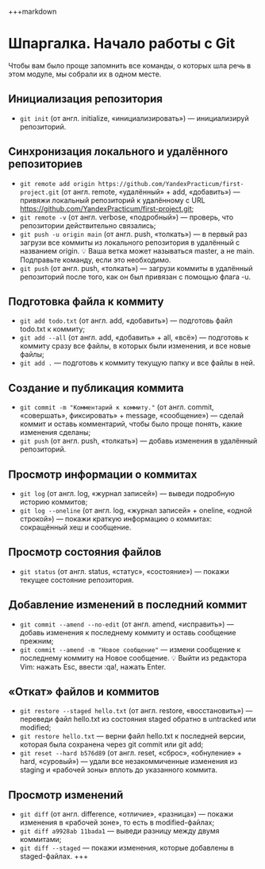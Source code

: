 +++markdown
# Шпаргалка. Начало работы с Git

Чтобы вам было проще запомнить все команды, о которых шла речь в этом модуле, мы собрали их в одном месте.

## Инициализация репозитория
- `git init` (от англ. initialize, «инициализировать») — инициализируй репозиторий.

## Синхронизация локального и удалённого репозиториев
- `git remote add origin https://github.com/YandexPracticum/first-project.git` (от англ. remote, «удалённый» + add, «добавить») — привяжи локальный репозиторий к удалённому с URL https://github.com/YandexPracticum/first-project.git;
- `git remote -v` (от англ. verbose, «подробный») — проверь, что репозитории действительно связались;
- `git push -u origin main` (от англ. push, «толкать») — в первый раз загрузи все коммиты из локального репозитория в удалённый с названием origin.
  💡 Ваша ветка может называться master, а не main. Подправьте команду, если это необходимо.
- `git push` (от англ. push, «толкать») — загрузи коммиты в удалённый репозиторий после того, как он был привязан с помощью флага -u.

## Подготовка файла к коммиту
- `git add todo.txt` (от англ. add, «добавить») — подготовь файл todo.txt к коммиту;
- `git add --all` (от англ. add, «добавить» + all, «всё») — подготовь к коммиту сразу все файлы, в которых были изменения, и все новые файлы;
- `git add .` — подготовь к коммиту текущую папку и все файлы в ней.

## Создание и публикация коммита
- `git commit -m "Комментарий к коммиту."` (от англ. commit, «совершать», фиксировать» + message, «сообщение») — сделай коммит и оставь комментарий, чтобы было проще понять, какие изменения сделаны;
- `git push` (от англ. push, «толкать») — добавь изменения в удалённый репозиторий.

## Просмотр информации о коммитах
- `git log` (от англ. log, «журнал записей») — выведи подробную историю коммитов;
- `git log --oneline` (от англ. log, «журнал записей» + oneline, «одной строкой») — покажи краткую информацию о коммитах: сокращённый хеш и сообщение.

## Просмотр состояния файлов
- `git status` (от англ. status, «статус», «состояние») — покажи текущее состояние репозитория.

## Добавление изменений в последний коммит
- `git commit --amend --no-edit` (от англ. amend, «исправить») — добавь изменения к последнему коммиту и оставь сообщение прежним;
- `git commit --amend -m "Новое сообщение"` — измени сообщение к последнему коммиту на Новое сообщение.
  💡 Выйти из редактора Vim: нажать Esc, ввести :qa!, нажать Enter.

## «Откат» файлов и коммитов
- `git restore --staged hello.txt` (от англ. restore, «восстановить») — переведи файл hello.txt из состояния staged обратно в untracked или modified;
- `git restore hello.txt` — верни файл hello.txt к последней версии, которая была сохранена через git commit или git add;
- `git reset --hard b576d89` (от англ. reset, «сброс», «обнуление» + hard, «суровый») — удали все незакоммиченные изменения из staging и «рабочей зоны» вплоть до указанного коммита.

## Просмотр изменений
- `git diff` (от англ. difference, «отличие», «разница») — покажи изменения в «рабочей зоне», то есть в modified-файлах;
- `git diff a9928ab 11bada1` — выведи разницу между двумя коммитами;
- `git diff --staged` — покажи изменения, которые добавлены в staged-файлах.
  +++
